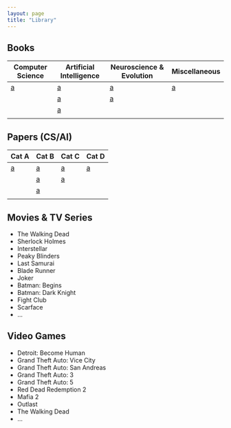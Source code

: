 ```yaml
---
layout: page
title: "Library"
---
```


## Books

| Computer Science | Artificial Intelligence | Neuroscience & Evolution | Miscellaneous |
|------------------|-----------------|----------------|---------------|
| [a](a) | [a](a) | [a](a) | [a](a) |
|   | [a](a) | [a](a) |   |
|   | [a](a) |   |   |
|   |   |   |   |

## Papers (CS/AI)

| Cat A | Cat B | Cat C | Cat D |
|------------------|-----------------|----------------|---------------|
| [a](a) | [a](a) | [a](a) | [a](a) |
|   | [a](a) | [a](a) |   |
|   | [a](a) |   |   |
|   |   |   |   |

## Movies & TV Series
- The Walking Dead
- Sherlock Holmes
- Interstellar
- Peaky Blinders
- Last Samurai
- Blade Runner
- Joker
- Batman: Begins
- Batman: Dark Knight
- Fight Club
- Scarface
- ...

## Video Games
- Detroit: Become Human
- Grand Theft Auto: Vice City
- Grand Theft Auto: San Andreas
- Grand Theft Auto: 3
- Grand Theft Auto: 5
- Red Dead Redemption 2
- Mafia 2
- Outlast
- The Walking Dead
- ...
